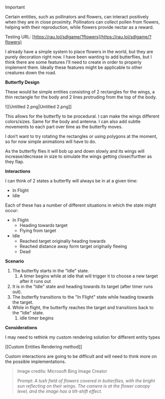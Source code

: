 > [!important]  
> Certain entities, such as pollinators and flowers, can interact positively when they are in close proximity. Pollinators can collect pollen from flowers, helping with their reproduction, while flowers provide nectar as a reward.  

  

Testing URL: [https://rau.lol/sdlgame/?flowers](https://rau.lol/sdlgame/?flowers)

I already have a simple system to place flowers in the world, but they are purely decoration right now. I have been wanting to add butterflies, but I think there are some features I’ll need to create in order to properly implement them. Ideally these features might be applicable to other creatures down the road.

  

**Butterfly Design**

These would be simple entities consisting of 2 rectangles for the wings, a thin rectangle for the body and 2 lines protruding from the top of the body.

![[Untitled 2.png|Untitled 2.png]]

This allows for the butterfly to be procedural. I can make the wings different colors/sizes. Same for the body and antenna. I can also add subtle movements to each part over time as the butterfly moves.

I don’t want to try rotating the rectangles or using polygons at the moment, so for now simple animations will have to do.

As the butterfly flies it will bob up and down slowly and its wings will increase/decrease in size to simulate the wings getting closer/further as they flap.

  

**Interactions**

I can think of 2 states a butterfly will always be in at a given time:

- In Flight
- Idle

Each of these has a number of different situations in which the state might occur:

- In Flight
    - Heading towards target
    - Flying from target
- Idle
    - Reached target originally heading towards
    - Reached distance away form target originally fleeing
    - Dead

  

**Scenario**

1. The butterfly starts in the "Idle" state.
    1. A timer begins while at idle that will trigger it to choose a new target after it runs out
2. It is in the "Idle" state and heading towards its target (after timer runs out).
3. The butterfly transitions to the "In Flight" state while heading towards the target.
4. While in flight, the butterfly reaches the target and transitions back to the "Idle" state.
    1. idle timer begins

  

**Considerations**

I may need to rethink my custom rendering solution for different entity types

[[Custom Entities Rendering method]]

Custom interactions are going to be difficult and will need to think more on the possible implementations.

  

> Image credits: Microsoft Bing Image Creator
> 
> Prompt: _A lush field of flowers covered in butterflies, with the bright sun reflecting on their wings. The camera is at the flower canopy level, and the image has a tilt-shift effect._